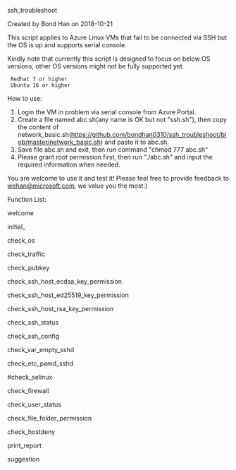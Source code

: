 ssh_troubleshoot

Created by Bond Han on 2018-10-21

This script applies to Azure Linux VMs that fail to be connected via SSH but the OS is up and supports serial console.

Kindly note that currently this script is designed to focus on below OS versions, other OS versions might not be fully supported yet.

     Redhat 7 or higher
     Ubuntu 16 or higher

How to use:

1. Login the VM in problem via serial console from Azure Portal.
2. Create a file named abc.sh(any name is OK but not "ssh.sh"), then copy the content of network_basic.sh(https://github.com/bondhan0310/ssh_troubleshoot/blob/master/network_basic.sh) and paste it to abc.sh.
3. Save file abc.sh and exit, then run command "chmod 777 abc.sh"
4. Please grant root permission first, then run "./abc.sh" and input the required information when needed.
 
You are welcome to use it and test it! Please feel free to provide feedback to wehan@microsoft.com, we value you the most:)

Function List:

 welcome
 
 initial_

 check_os
 
 check_traffic

 check_pubkey

 check_ssh_host_ecdsa_key_permission

 check_ssh_host_ed25519_key_permission
 
 check_ssh_host_rsa_key_permission
 
 check_ssh_status

 check_ssh_config

 check_var_empty_sshd
 
 check_etc_pamd_sshd
 
 #check_selinux

 check_firewall
 
 check_user_status
 
 check_file_folder_permission

 check_hostdeny
 
 print_report

 suggestion

